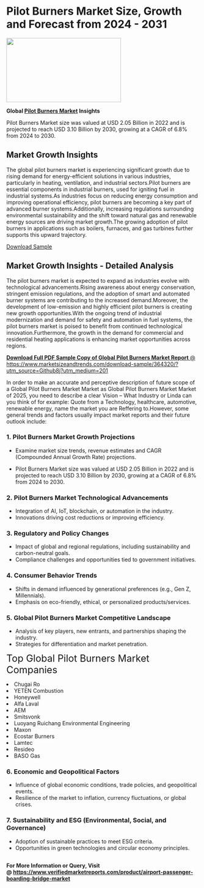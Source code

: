 <H1>Pilot Burners Market Size, Growth and Forecast from 2024 - 2031</H1><img class="aligncenter size-medium wp-image-584254" src="https://thirdeyenews.in/wp-content/uploads/2024/09/Global-Market-Research-300x168.jpeg" alt="" width="300" height="168" /><p><strong>Global&nbsp;<a href="https://www.marketsizeandtrends.com/download-sample/364320/?utm_source=Github8j?utm_medium=201">Pilot Burners Market</a> Insights</strong></p><p>Pilot Burners Market size was valued at USD 2.05 Billion in 2022 and is projected to reach USD 3.10 Billion by 2030, growing at a CAGR of 6.8% from 2024 to 2030.</p><p><h2>Market Growth Insights</h2> <p>The global pilot burners market is experiencing significant growth due to rising demand for energy-efficient solutions in various industries, particularly in heating, ventilation, and industrial sectors.Pilot burners are essential components in industrial burners, used for igniting fuel in industrial systems.As industries focus on reducing energy consumption and improving operational efficiency, pilot burners are becoming a key part of advanced burner systems.Additionally, increasing regulations surrounding environmental sustainability and the shift toward natural gas and renewable energy sources are driving market growth.The growing adoption of pilot burners in applications such as boilers, furnaces, and gas turbines further supports this upward trajectory.</p> <p><a href="#">Download Sample</a></p> <h2>Market Growth Insights - Detailed Analysis</h2> <p>The pilot burners market is expected to expand as industries evolve with technological advancements.Rising awareness about energy conservation, stringent emission regulations, and the adoption of smart and automated burner systems are contributing to the increased demand.Moreover, the development of low-emission and highly efficient pilot burners is creating new growth opportunities.With the ongoing trend of industrial modernization and demand for safety and automation in fuel systems, the pilot burners market is poised to benefit from continued technological innovation.Furthermore, the growth in the demand for commercial and residential heating applications is enhancing market opportunities across regions.</p> <p><a href="#"></p><p><span class=""><strong>Download Full PDF Sample Copy of Global Pilot Burners Market Report</strong> @ <a href="https://www.marketsizeandtrends.com/download-sample/364320/?utm_source=Github8j?utm_medium=201" target="_blank">https://www.marketsizeandtrends.com/download-sample/364320/?utm_source=Github8j?utm_medium=201</a></span></p><p>In order to make an accurate and perceptive description of future scope of a Global&nbsp;Pilot Burners Market Market as Global&nbsp;Pilot Burners Market Market of 2025, you need to describe a clear Vision &ndash; What Industry or Linda can you think of for example: Quote from a Technology, healthcare, automotive, renewable energy, name the market you are Reffering to.However, some general trends and factors usually impact market reports and their future outlook include:</p><h3>1.&nbsp;<strong>Pilot Burners Market Growth Projections</strong></h3><ul><li>Examine market size trends, revenue estimates and CAGR (Compounded Annual Growth Rate) projections.</li><li><p>Pilot Burners Market size was valued at USD 2.05 Billion in 2022 and is projected to reach USD 3.10 Billion by 2030, growing at a CAGR of 6.8% from 2024 to 2030.</p></li></ul><h3>2.&nbsp;<strong>Pilot Burners Market Technological Advancements</strong></h3><ul><li>Integration of AI, IoT, blockchain, or automation in the industry.</li><li>Innovations driving cost reductions or improving efficiency.</li></ul><h3>3.&nbsp;<strong>Regulatory and Policy Changes</strong></h3><ul><li>Impact of global and regional regulations, including sustainability and carbon-neutral goals.</li><li>Compliance challenges and opportunities tied to government initiatives.</li></ul><h3>4.&nbsp;<strong>Consumer Behavior Trends</strong></h3><ul><li>Shifts in demand influenced by generational preferences (e.g., Gen Z, Millennials).</li><li>Emphasis on eco-friendly, ethical, or personalized products/services.</li></ul><h3>5.&nbsp;<strong>Global Pilot Burners Market Competitive Landscape</strong></h3><ul><li>Analysis of key players, new entrants, and partnerships shaping the industry.</li><li>Strategies for differentiation and market penetration.</li></ul><p data-pm-slice="1 1 []"><span style="color: inherit; font-family: inherit; font-size: 25px;">Top Global Pilot Burners Market Companies</span></p><div class="" data-test-id=""><p><li>Chugai Ro</li><li> YETEN Combustion</li><li> Honeywell</li><li> Alfa Laval</li><li> AEM</li><li> Smitsvonk</li><li> Luoyang Ruichang Environmental Engineering</li><li> Maxon</li><li> Ecostar Burners</li><li> Lamtec</li><li> Resideo</li><li> BASO Gas</li></p></div><h3>6.&nbsp;<strong>Economic and Geopolitical Factors</strong></h3><ul><li>Influence of global economic conditions, trade policies, and geopolitical events.</li><li>Resilience of the market to inflation, currency fluctuations, or global crises.</li></ul><h3>7.&nbsp;<strong>Sustainability and ESG (Environmental, Social, and Governance)</strong></h3><ul><li>Adoption of sustainable practices to meet ESG criteria.</li><li>Opportunities in green technologies and circular economy principles.</li></ul><h2><strong style="font-size: 14px;">For More Information or Query, Visit @&nbsp;</strong><a style="background-color: #ffffff; font-size: 14px;" href="https://www.marketsizeandtrends.com/report/pilot-burners-market/" target="_blank">https://www.verifiedmarketreports.com/product/airport-passenger-boarding-bridge-market</a></h2>